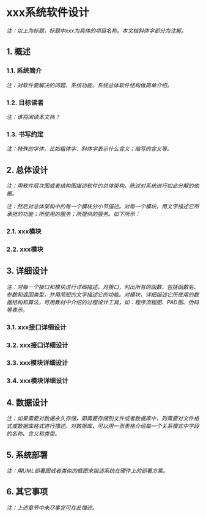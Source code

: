 # xxx系统软件设计
_注：以上为标题，标题中xxx为具体的项目名称。本文档斜体字部分为注解。_

## 1. 概述
### 1.1. 系统简介
_注：对软件要解决的问题、系统功能、系统总体软件结构做简单介绍。_

### 1.2. 目标读者
_注：谁将阅读本文档？_

### 1.3. 书写约定
_注：特殊的字体，比如粗体字、斜体字表示什么含义；缩写的含义等。_

## 2. 总体设计
_注：用软件层次图或者结构图描述软件的总体架构。陈述对系统进行如此分解的依据。_

_注：然后对总体架构中的每一个模块分小节描述。对每一个模块，用文字描述它所承担的功能；所使用的服务；所提供的服务。如下所示：_

### 2.1. xxx模块
### 2.2. xxx模块
## 3. 详细设计
_注：对每一个接口和模块进行详细描述。对接口，列出所有的函数，包括函数名、参数和返回类型，并用简短的文字描述它的功能。对模块，详细描述它所使用的数据结构和算法，可用教材中介绍的过程设计工具，如：程序流程图、PAD图、伪码等表示。_

### 3.1. xxx接口详细设计
### 3.2. xxx接口详细设计
### 3.3. xxx模块详细设计
### 3.4. xxx模块详细设计
## 4. 数据设计
_注：如果需要对数据永久存储，即需要存储到文件或者数据库中，则需要对文件格式或数据库格式进行描述。对数据库，可以用一张表格介绍每一个关系模式中字段的名称、含义和类型。_

## 5. 系统部署
_注：用UML部署图或者类似的框图来描述系统在硬件上的部署方案。_

## 6. 其它事项
_注：上述章节中未尽事宜可在此描述。_

